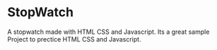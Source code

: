 # StopWatch
A stopwatch made with HTML CSS and Javascript.
Its a great sample Project to prectice HTML CSS and Javascript.
